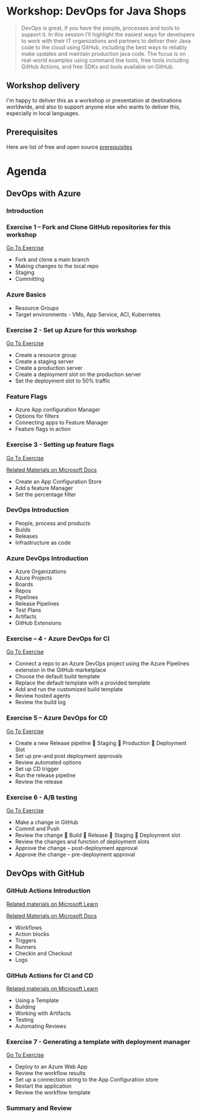 # Workshop: DevOps for Java Shops

>DevOps is great, if you have the people, processes and tools to support it.  In this session I’ll highlight the easiest ways for developers to work with their IT organizations and partners to deliver their Java code to the cloud using GitHub, including the best ways to reliably make updates and maintain production java code. The focus is on real-world examples using command line tools, free tools including GitHub Actions, and free SDKs and tools available on GitHub. 


## Workshop delivery 
I'm happy to deliver this as a workshop or presentation at destinations worldwide, and also to support anyone else who wants to deliver this, especially in local languages.

## Prerequisites
Here are list of free and open source [prerequisites](001_workshop_Prerequisites.md)

# Agenda

## DevOps with Azure

### Introduction

### Exercise 1 – Fork and Clone GitHub repositories for this workshop 
[Go To Exercise](Exercise1.md)
 - Fork and clone a main branch
 - Making changes to the local repo
 - Staging
 - Committing

### Azure Basics 
 - Resource Groups
 - Target environments - VMs, App Service, ACI, Kubernetes

### Exercise 2 - Set up Azure for this workshop
[Go To Exercise](Exercise2.md)
 - Create a resource group
 - Create a staging server
 - Create a production server
 - Create a deployment slot on the production server 
 - Set the deployment slot to 50% traffic

 
 ### Feature Flags
 - Azure App configuration Manager
 - Options for filters
 - Connecting apps to Feature Manager
 - Feature flags in action

### Exercise 3 - Setting up feature flags 
[Go To Exercise](Exercise3.md)

 [Related Materials on Microsoft Docs](https://cda.ms/1XD)
 - Create an App Configuration Store
 - Add a feature Manager
 - Set the percentage filter

### DevOps Introduction
 - People, process and products
 - Builds 
 - Releases 
 - Infrastructure as code

### Azure DevOps Introduction 
 - Azure Organizations
 - Azure Projects
 - Boards
 - Repos
 - Pipelines
 - Release Pipelines 
 - Test Plans
 - Artifacts
 - GitHub Extensions

### Exercise – 4 - Azure DevOps for CI
[Go To Exercise](Exercise4.md)

 - Connect a repo to an Azure DevOps project using the Azure Pipelines extension in the GitHub marketplace
 - Choose the default build template
 - Replace the default template with a provided template
 - Add and run the customized build template
 - Review hosted agents
 - Review the build log

### Exercise 5 – Azure DevOps for CD 
[Go To Exercise](Exercise5.md)
 - Create a new Release pipeline
	Staging
	Production
	Deployment Slot
 - Set up pre-and post deployment approvals
 - Review automated options
 - Set up CD trigger 
 - Run the release pipeline 
 - Review the release

### Exercise 6 - A/B testing
[Go To Exercise](Exercise6.md)
 - Make a change in GitHub
 - Commit and Push
 - Review the change 
	Build
	Release
	Staging
	Deployment slot
 - Review the changes and function of deployment slots
 - Approve the change – post-deployment approval
 - Approve the change – pre-deployment approval

## DevOps with GitHub

### GitHub Actions Introduction 
[Related materials on Microsoft Learn ](https://cda.ms/1XF)

[Related Materials on Microsoft Docs](https://cda.ms/1XG)
 - Workflows
 - Action blocks
 - Triggers
 - Runners
 - Checkin and Checkout
 - Logs

### GitHub Actions for CI and CD 
 [Related materials on Microsoft Learn ](https://cda.ms/1XH)
 - Using a Template
 - Building
 - Working with Artifacts
 - Testing
 - Automating Reviews
 
### Exercise 7 - Generating a template with deployment manager
[Go To Exercise](Exercise7.md)

 - Deploy to an Azure Web App 
 - Review the workflow results
 - Set up a connection string to the App Configuration store
 - Restart the application 
- Review the workflow template

### Summary and Review



